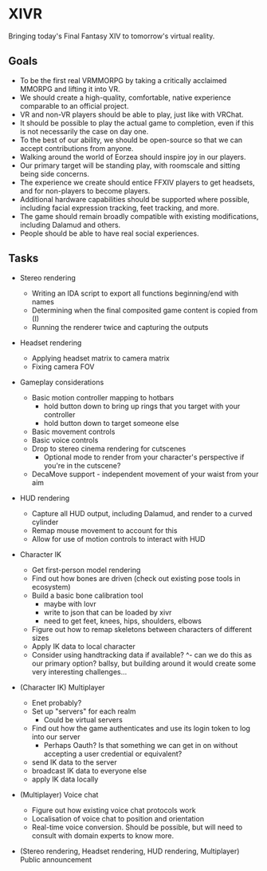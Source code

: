 # XIVR
Bringing today's Final Fantasy XIV to tomorrow's virtual reality.

## Goals
- To be the first real VRMMORPG by taking a critically acclaimed MMORPG and lifting it into VR.
- We should create a high-quality, comfortable, native experience comparable to an official project.
- VR and non-VR players should be able to play, just like with VRChat.
- It should be possible to play the actual game to completion, even if this is not necessarily the case on day one.
- To the best of our ability, we should be open-source so that we can accept contributions from anyone.
- Walking around the world of Eorzea should inspire joy in our players.
- Our primary target will be standing play, with roomscale and sitting being side concerns.
- The experience we create should entice FFXIV players to get headsets, and for non-players to become players.
- Additional hardware capabilities should be supported where possible, including facial expression tracking, feet tracking, and more.
- The game should remain broadly compatible with existing modifications, including Dalamud and others.
- People should be able to have real social experiences.

## Tasks
- Stereo rendering
    - Writing an IDA script to export all functions beginning/end with names
    - Determining when the final composited game content is copied from (I)
    - Running the renderer twice and capturing the outputs

- Headset rendering
    - Applying headset matrix to camera matrix
    - Fixing camera FOV

- Gameplay considerations
    - Basic motion controller mapping to hotbars
        - hold button down to bring up rings that you target with your controller
        - hold button down to target someone else
    - Basic movement controls
    - Basic voice controls
    - Drop to stereo cinema rendering for cutscenes
        - Optional mode to render from your character's perspective if you're in the cutscene?
    - DecaMove support - independent movement of your waist from your aim

- HUD rendering
    - Capture all HUD output, including Dalamud, and render to a curved cylinder
    - Remap mouse movement to account for this
    - Allow for use of motion controls to interact with HUD

- Character IK
    - Get first-person model rendering
    - Find out how bones are driven (check out existing pose tools in ecosystem)
    - Build a basic bone calibration tool
        - maybe with lovr
        - write to json that can be loaded by xivr
        - need to get feet, knees, hips, shoulders, elbows
    - Figure out how to remap skeletons between characters of different sizes
    - Apply IK data to local character
    - Consider using handtracking data if available?
        ^- can we do this as our primary option? ballsy, but building around it would create some very interesting challenges...

- (Character IK) Multiplayer
    - Enet probably?
    - Set up "servers" for each realm
        - Could be virtual servers
    - Find out how the game authenticates and use its login token to log into our server
        - Perhaps Oauth? Is that something we can get in on without accepting a user credential or equivalent?
    - send IK data to the server
    - broadcast IK data to everyone else
    - apply IK data locally

- (Multiplayer) Voice chat
    - Figure out how existing voice chat protocols work
    - Localisation of voice chat to position and orientation
    - Real-time voice conversion. Should be possible, but will need to consult with domain experts to know more.

- (Stereo rendering, Headset rendering, HUD rendering, Multiplayer) Public announcement